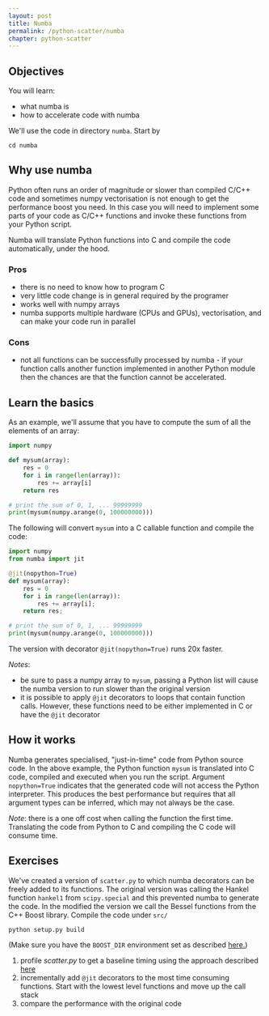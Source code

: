 ```yaml
---
layout: post
title: Numba
permalink: /python-scatter/numba
chapter: python-scatter
---
```


## Objectives

You will learn:

* what numba is 
* how to accelerate code with numba 

We'll use the code in directory `numba`. Start by
```
cd numba
```

## Why use numba

Python often runs an order of magnitude or slower than compiled C/C++ code and sometimes numpy vectorisation is not enough to get the performance boost you need. In this case you will need to implement some parts of your code as C/C++ functions and invoke these functions from your Python script. 

Numba will translate Python functions into C and compile the code automatically, under the hood.

### Pros

 * there is no need to know how to program C
 * very little code change is in general required by the programer
 * works well with numpy arrays
 * numba supports multiple hardware (CPUs and GPUs), vectorisation, and can make your code run in parallel

### Cons

 * not all functions can be successfully processed by numba - if your function calls another function implemented in another Python module then the chances are that the function cannot be accelerated. 


## Learn the basics 

As an example, we'll assume that you have to compute the sum of all the elements of an array:
```python
import numpy

def mysum(array):
    res = 0
    for i in range(len(array)):
        res += array[i]
    return res

# print the sum of 0, 1, ... 99999999
print(mysum(numpy.arange(0, 100000000)))
```
The following will convert `mysum` into a C callable function and compile the code:
```python
import numpy
from numba import jit

@jit(nopython=True)
def mysum(array):
    res = 0
    for i in range(len(array)):
        res += array[i];
    return res;

# print the sum of 0, 1, ... 99999999
print(mysum(numpy.arange(0, 100000000)))
```
The version with decorator `@jit(nopython=True)` runs 20x faster.

*Notes*: 

 * be sure to pass a numpy array to `mysum`, passing a Python list will cause the numba version to run slower than the original version
 * it is possible to apply `@jit` decorators to loops that contain function calls. However, these functions need to be either implemented in C or have the `@jit` decorator

## How it works

Numba generates specialised, "just-in-time" code from Python source code. In the above example, the Python function `mysum` is translated into C code, compiled and executed when you run the script. Argument `nopython=True` indicates that the generated code will not access the Python interpreter. This produces the best performance but requires that all argument types can be inferred, which may not always be the case.

*Note*: there is a one off cost when calling the function the first time. Translating the code from Python to C and compiling the C code will consume time.



## Exercises

We've created a version of `scatter.py` to which numba decorators can be freely added to its functions. The original version was calling the Hankel function `hankel1` from `scipy.special` and this prevented numba to generate the code. In the modified the version we call the Bessel functions from the C++ Boost library. Compile the code under `src/`
```
python setup.py build
```
(Make sure you have the `BOOST_DIR` environment set as described [here.](introduction))


 1. profile *scatter.py* to get a baseline timing using the approach described [here](profiling)
 2. incrementally add `@jit` decorators to the most time consuming functions. Start with the lowest level functions and move up the call stack
 3. compare the performance with the original code


